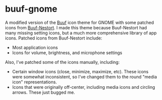 # buuf-gnome

A modified version of the [Buuf](https://www.pling.com/p/1012512/) icon theme for GNOME with some patched icons from [Buuf-Nestort](https://www.pling.com/p/1012233/). I made this theme because Buuf-Nestort had many missing setting icons, but a much more comprehensive library of app icons. Patched icons from Buuf-Nestort include:

- Most application icons
- Icons for volume, brightness, and microphone settings

Also, I've patched some of the icons manually, including:

- Certain window icons (close, minimize, maximize, etc). These icons were somewhat inconsistent, so I've changed them to the round "media icon" representations. 
- Icons that were originally off-center, including media icons and circling arrows. These just bugged me. 
